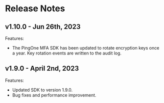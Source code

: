 # Release Notes

## v1.10.0 - Jun 26th, 2023
Features:

- The PingOne MFA SDK has been updated to rotate encryption keys once a year. Key rotation events are written to the audit log.

## v1.9.0 - April 2nd, 2023
Features:

- Updated SDK to version 1.9.0.
- Bug fixes and performance improvement.
